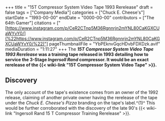 +++
title = "15T Compressor System Video Tape 1993 Rerelease"
draft = false
tags = ["Company Media"]
categories = ["Chuck E. Cheese's"]
startDate = "1993-00-00"
endDate = "0000-00-00"
contributors = ["The 64th Gamer"]
citations = ["[https://www.instagram.com/p/CeR2CTnp5M36Rgnnrjn2mYNL80CaKGXCUaWYvY0/](%22https://www.instagram.com/p/CeR2CTnp5M36Rgnnrjn2mYNL80CaKGXCUaWYvY0/%22)"]
pageThumbnailFile = "YbPEknvGqcHDvbFDXDzk.avif"
mediaDuration = "1:11:27"
+++
The ***15T Compressor System Video Tape 1993 Rerelease* was a training tape released in 1993 detailing how to service the 3-Stage *Ingersoll Rand* compressor. It would be an exact rerelease of the {{< wiki-link "15T Compressor System Video Tape" >}}.**

## Discovery

The only account of the tape's existence comes from an owner of the 1992 release, claiming of another private owner having the rerelease of the tape under the *Chuck E. Cheese's Pizza* branding on the tape's label.^(1)^ This would be further corroborated with the discovery of the late 90's {{< wiki-link "Ingersoll Rand 15 T Compressor Training Rerelease" >}}.
